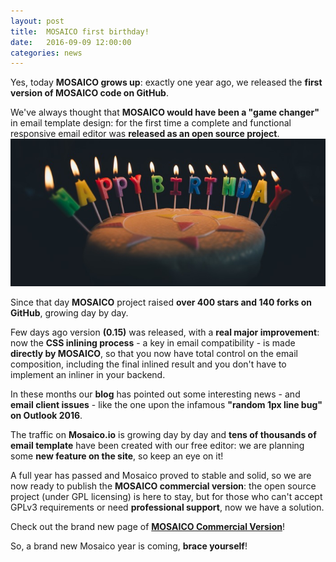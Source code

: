 ```yaml
---
layout: post
title:  MOSAICO first birthday!
date:   2016-09-09 12:00:00
categories: news
---
```


Yes, today **MOSAICO grows up**: exactly one year ago, we released the **first version of MOSAICO code on GitHub**.

We've always thought that **MOSAICO would have been a "game changer"** in email template design: for the first time a complete and functional responsive email editor was **released as an open source project**.
![Happy Birthday](/assets/images/happybirthday.jpg)

Since that day **MOSAICO** project raised **over 400 stars and 140 forks on GitHub**, growing day by day.
<!--more-->
Few days ago version **(0.15)** was released, with a **real major improvement**: now the **CSS inlining process** - a key in email compatibility - is made **directly by MOSAICO**, so that you now have total control on the email composition, including the final inlined result and you don't have to implement an inliner in your backend.

In these months our **blog** has pointed out some interesting news - and **email client issues** - like the one upon the infamous **"random 1px line bug" on Outlook 2016**.

The traffic on **Mosaico.io** is growing day by day and **tens of thousands of email template** have been created with our free editor: we are planning some **new feature on the site**, so keep an eye on it!

A full year has passed and Mosaico proved to stable and solid, so we are now ready to publish the **MOSAICO commercial version**: the open source project (under GPL licensing) is here to stay, but for those who can't accept GPLv3 requirements or need **professional support**, now we have a solution.

Check out the brand new page of **[MOSAICO Commercial Version](http://mosaico.io/commercial/)**!

So, a brand new Mosaico year is coming, **brace yourself**!
